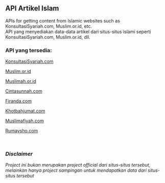 ## API Artikel Islam
APIs for getting content from Islamic websites such as KonsultasiSyariah.com, Muslim.or.id, etc. <br/>
API yang menyediakan data-data artikel dari situs-situs islami seperti KonsultasiSyariah.com, Muslim.or.id, dll.


### API yang tersedia:
[KonsultasiSyariah.com](https://github.com/fadilnatakusumah/artikel-islam-api/blob/master/docs/KonsultasiSyariah.md "API KonsultasiSyariah.com")

[Muslim.or.id](https://github.com/fadilnatakusumah/artikel-islam-api/blob/master/docs/Muslimorid.md "API Muslim.or.id")

[Muslimah.or.id](https://github.com/fadilnatakusumah/artikel-islam-api/blob/master/docs/Muslimahorid.md "API Muslimah.or.id")

[Cintasunnah.com](https://github.com/fadilnatakusumah/artikel-islam-api/blob/master/docs/Cintasunnah.md "API Cintasunnah.com")

[Firanda.com](https://github.com/fadilnatakusumah/artikel-islam-api/blob/master/docs/Firandacom.md "API Firanda.com")

[Khotbahjumat.com](https://github.com/fadilnatakusumah/artikel-islam-api/blob/master/docs/KhotbahJumat.md "API Khotbahjumat.com")

[Muslimafiyah.com](https://github.com/fadilnatakusumah/artikel-islam-api/blob/master/docs/Muslimafiyah.md "API Muslimafiyah.com")

[Rumaysho.com](https://github.com/fadilnatakusumah/artikel-islam-api/blob/master/docs/Rumaysho.md "API Rumaysho.com")


<br/>

### _Disclaimer_

_Project ini bukan merupakan project official dari situs-situs tersebut, melainkan hanya project sampingan untuk mendapatkan data dari situs-situs tersebut_
